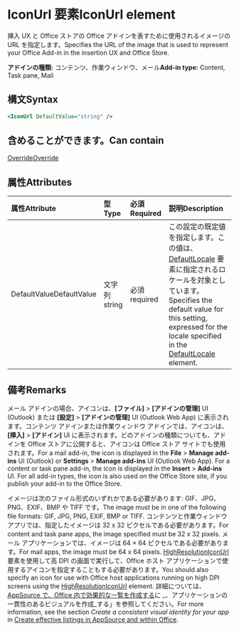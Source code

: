# <a name="iconurl-element"></a><span data-ttu-id="ea57b-101">IconUrl 要素</span><span class="sxs-lookup"><span data-stu-id="ea57b-101">IconUrl element</span></span>

<span data-ttu-id="ea57b-102">挿入 UX と Office ストアの Office アドインを表すために使用されるイメージの URL を指定します。</span><span class="sxs-lookup"><span data-stu-id="ea57b-102">Specifies the URL of the image that is used to represent your Office Add-in in the insertion UX and Office Store.</span></span>

<span data-ttu-id="ea57b-103">**アドインの種類:** コンテンツ、作業ウィンドウ、メール</span><span class="sxs-lookup"><span data-stu-id="ea57b-103">**Add-in type:** Content, Task pane, Mail</span></span>

## <a name="syntax"></a><span data-ttu-id="ea57b-104">構文</span><span class="sxs-lookup"><span data-stu-id="ea57b-104">Syntax</span></span>

```XML
<IconUrl DefaultValue="string" />
```

## <a name="can-contain"></a><span data-ttu-id="ea57b-105">含めることができます。</span><span class="sxs-lookup"><span data-stu-id="ea57b-105">Can contain</span></span>

[<span data-ttu-id="ea57b-106">Override</span><span class="sxs-lookup"><span data-stu-id="ea57b-106">Override</span></span>](override.md)

## <a name="attributes"></a><span data-ttu-id="ea57b-107">属性</span><span class="sxs-lookup"><span data-stu-id="ea57b-107">Attributes</span></span>

|<span data-ttu-id="ea57b-108">**属性**</span><span class="sxs-lookup"><span data-stu-id="ea57b-108">**Attribute**</span></span>|<span data-ttu-id="ea57b-109">**型**</span><span class="sxs-lookup"><span data-stu-id="ea57b-109">**Type**</span></span>|<span data-ttu-id="ea57b-110">**必須**</span><span class="sxs-lookup"><span data-stu-id="ea57b-110">**Required**</span></span>|<span data-ttu-id="ea57b-111">**説明**</span><span class="sxs-lookup"><span data-stu-id="ea57b-111">**Description**</span></span>|
|:-----|:-----|:-----|:-----|
|<span data-ttu-id="ea57b-112">DefaultValue</span><span class="sxs-lookup"><span data-stu-id="ea57b-112">DefaultValue</span></span>|<span data-ttu-id="ea57b-113">文字列</span><span class="sxs-lookup"><span data-stu-id="ea57b-113">string</span></span>|<span data-ttu-id="ea57b-114">必須</span><span class="sxs-lookup"><span data-stu-id="ea57b-114">required</span></span>|<span data-ttu-id="ea57b-115">この設定の既定値を指定します。この値は、[DefaultLocale](defaultlocale.md) 要素に指定されるロケールを対象としています。</span><span class="sxs-lookup"><span data-stu-id="ea57b-115">Specifies the default value for this setting, expressed for the locale specified in the [DefaultLocale](defaultlocale.md) element.</span></span>|

## <a name="remarks"></a><span data-ttu-id="ea57b-116">備考</span><span class="sxs-lookup"><span data-stu-id="ea57b-116">Remarks</span></span>

<span data-ttu-id="ea57b-p101">メール アドインの場合、アイコンは、**[ファイル]**  >  **[アドインの管理]** UI (Outlook) または **[設定]**  >  **[アドインの管理]** UI (Outlook Web App) に表示されます。コンテンツ アドインまたは作業ウィンドウ アドインでは、アイコンは、**[挿入]**  >  **[アドイン]** UI に表示されます。どのアドインの種類についても、アドインを Office ストアに公開すると、アイコンは Office ストア サイトでも使用されます。</span><span class="sxs-lookup"><span data-stu-id="ea57b-p101">For a mail add-in, the icon is displayed in the  **File** > **Manage add-ins** UI (Outlook) or **Settings** > **Manage add-ins** UI (Outlook Web App). For a content or task pane add-in, the icon is displayed in the **Insert** > **Add-ins** UI. For all add-in types, the icon is also used on the Office Store site, if you publish your add-in to the Office Store.</span></span>

<span data-ttu-id="ea57b-120">イメージは次のファイル形式のいずれかである必要があります: GIF、JPG、PNG、EXIF、BMP や TIFF です。</span><span class="sxs-lookup"><span data-stu-id="ea57b-120">The image must be in one of the following file formats: GIF, JPG, PNG, EXIF, BMP or TIFF.</span></span> <span data-ttu-id="ea57b-121">コンテンツと作業ウィンドウ アプリでは、指定したイメージは 32 x 32 ピクセルである必要があります。</span><span class="sxs-lookup"><span data-stu-id="ea57b-121">For content and task pane apps, the image specified must be 32 x 32 pixels.</span></span> <span data-ttu-id="ea57b-122">メール アプリケーションでは、イメージは 64 × 64 ピクセルである必要があります。</span><span class="sxs-lookup"><span data-stu-id="ea57b-122">For mail apps, the image must be 64 x 64 pixels.</span></span> <span data-ttu-id="ea57b-123">[HighResolutionIconUrl](highresolutioniconurl.md)要素を使用して高 DPI の画面で実行して、Office ホスト アプリケーションで使用するアイコンを指定することもする必要があります。</span><span class="sxs-lookup"><span data-stu-id="ea57b-123">You should also specify an icon for use with Office host applications running on high DPI screens using the [HighResolutionIconUrl](highresolutioniconurl.md) element.</span></span> <span data-ttu-id="ea57b-124">詳細については、 [AppSource で、Office 内で効果的な一覧を作成する](https://docs.microsoft.com/office/dev/store/create-effective-office-store-listings#create-a-consistent-visual-identity)に _、アプリケーションの一貫性のあるビジュアルを作成_する」を参照してください。</span><span class="sxs-lookup"><span data-stu-id="ea57b-124">For more information, see the section _Create a consistent visual identity for your app_ in [Create effective listings in AppSource and within Office](https://docs.microsoft.com/office/dev/store/create-effective-office-store-listings#create-a-consistent-visual-identity).</span></span>
